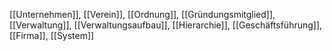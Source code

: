[[Unternehmen]], [[Verein]], [[Ordnung]], [[Gründungsmitglied]], [[Verwaltung]], [[Verwaltungsaufbau]], [[Hierarchie]], [[Geschäftsführung]], [[Firma]], [[System]]